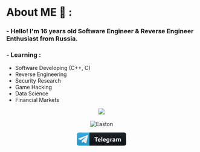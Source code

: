 # About ME 💬 :

### - Hello! I'm 16 years old Software Engineer & Reverse Engineer Enthusiast from Russia.

### - Learning :

- Software Developing (C++, C)
- Reverse Engineering
- Security Research
- Game Hacking
- Data Science
- Financial Markets

<p align="center" >  
<img  src="https://github-readme-streak-stats.herokuapp.com/?user=eastonn&theme=highcontrast"/>
</p>
<p align="center"> <img src="https://komarev.com/ghpvc/?username=eastonn&label=%E2%9D%A4%EF%B8%8F&color=000000&style=flat" alt="Easton" /> </p>

<p align="center">
 <a href="https://t.me/Easton21" align="center">
   <img align="center" alt="Telegram" width="130" hight="100" src="https://github.com/Eastonn/Eastonn/blob/master/assets/icons/telegram.png" />
 </a>
</p>
